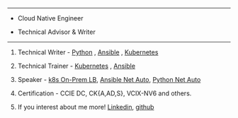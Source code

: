 ***
 * Cloud Native Engineer



 * Technical Advisor & Writer
***

1) Technical Writer - [Python](https://cutt.ly/Zj5pxTZ)
                                  , [Ansible](https://cutt.ly/Pj5pm1K)
                                  , [Kubernetes](https://cutt.ly/4mRngei) 

2) Technical Trainer - [Kubernetes](https://3.ly/a8XqW)
                                  , [Ansible](https://www.inflearn.com/roadmaps/45)

3) Speaker - [k8s On-Prem LB](https://cutt.ly/tj5pOmY), [Ansible Net Auto](https://cutt.ly/1j5pS3Y), [Python Net Auto](https://cutt.ly/Sj5pfgf)

4) Certification - CCIE DC, CK{A,AD,S}, VCIX-NV6 and others.

5) If you interest about me more! [Linkedin](https://www.linkedin.com/in/hoonjo/), [github](https://github.com/sysnet4admin)
